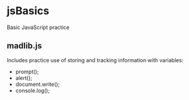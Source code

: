 # jsBasics
Basic JavaScript practice

## madlib.js
Includes practice use of storing and tracking information with variables:
* prompt();
* alert();
* document.write();
* console.log();

